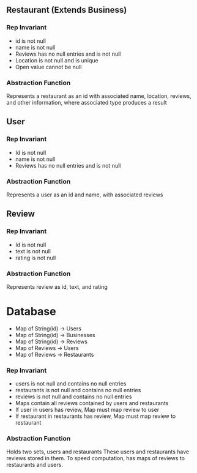 ## Restaurant (Extends Business)
### Rep Invariant
* id is not null
* name is not null
* Reviews has no null entries and is not null
* Location is not null and is unique
* Open value cannot be null
### Abstraction Function
Represents a restaurant as an id with associated name, location, reviews, and other information, where associated type produces a result

## User
### Rep Invariant
* Id is not null
* name is not null
* Reviews has no null entries and is not null
### Abstraction Function
Represents a user as an id and name, with associated reviews

## Review
### Rep Invariant
* Id is not null
* text is not null
* rating is not null
### Abstraction Function
Represents review as id, text, and rating

# Database
* Map of String(id) -> Users
* Map of String(id) -> Businesses
* Map of String(id) -> Reviews
* Map of Reviews -> Users
* Map of Reviews -> Restaurants

### Rep Invariant
* users is not null and contains no null entries
* restaurants is not null and contains no null entries
* reviews is not null and contains no null entries
* Maps contain all reviews contained by users and restaurants
* If user in users has review, Map must map review to user
* If restaurant in restaurants has review, Map must map review to restaurant

### Abstraction Function
Holds two sets, users and restaurants
These users and restaurants have reviews stored in them. To speed computation, has maps of reviews to restaurants and users.
